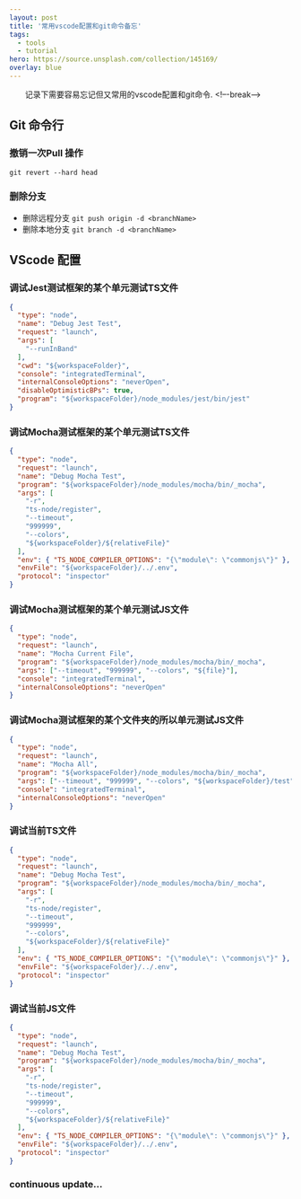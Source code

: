 ```yaml
---
layout: post
title: '常用vscode配置和git命令备忘'
tags:
  - tools
  - tutorial
hero: https://source.unsplash.com/collection/145169/
overlay: blue
---
```

&emsp;&emsp;记录下需要容易忘记但又常用的vscode配置和git命令.
<!–-break-–>
 
## Git 命令行

### 撤销一次Pull 操作

`git revert --hard head`

### 删除分支

- 删除远程分支 `git push origin -d <branchName>`
- 删除本地分支 `git branch -d <branchName>`

## VScode 配置

### 调试Jest测试框架的某个单元测试TS文件

```json
{
  "type": "node",
  "name": "Debug Jest Test",
  "request": "launch",
  "args": [
    "--runInBand"
  ],
  "cwd": "${workspaceFolder}",
  "console": "integratedTerminal",
  "internalConsoleOptions": "neverOpen",
  "disableOptimisticBPs": true,
  "program": "${workspaceFolder}/node_modules/jest/bin/jest"
}
```

### 调试Mocha测试框架的某个单元测试TS文件

```json
{
  "type": "node",
  "request": "launch",
  "name": "Debug Mocha Test",
  "program": "${workspaceFolder}/node_modules/mocha/bin/_mocha",
  "args": [
    "-r",
    "ts-node/register",
    "--timeout",
    "999999",
    "--colors",
    "${workspaceFolder}/${relativeFile}"
  ],
  "env": { "TS_NODE_COMPILER_OPTIONS": "{\"module\": \"commonjs\"}" },
  "envFile": "${workspaceFolder}/../.env",
  "protocol": "inspector"
}
```

### 调试Mocha测试框架的某个单元测试JS文件

```json
{
  "type": "node",
  "request": "launch",
  "name": "Mocha Current File",
  "program": "${workspaceFolder}/node_modules/mocha/bin/_mocha",
  "args": ["--timeout", "999999", "--colors", "${file}"],
  "console": "integratedTerminal",
  "internalConsoleOptions": "neverOpen"
}
```

### 调试Mocha测试框架的某个文件夹的所以单元测试JS文件

```json
{
  "type": "node",
  "request": "launch",
  "name": "Mocha All",
  "program": "${workspaceFolder}/node_modules/mocha/bin/_mocha",
  "args": ["--timeout", "999999", "--colors", "${workspaceFolder}/test"],
  "console": "integratedTerminal",
  "internalConsoleOptions": "neverOpen"
}
```

### 调试当前TS文件

```json
{
  "type": "node",
  "request": "launch",
  "name": "Debug Mocha Test",
  "program": "${workspaceFolder}/node_modules/mocha/bin/_mocha",
  "args": [
    "-r",
    "ts-node/register",
    "--timeout",
    "999999",
    "--colors",
    "${workspaceFolder}/${relativeFile}"
  ],
  "env": { "TS_NODE_COMPILER_OPTIONS": "{\"module\": \"commonjs\"}" },
  "envFile": "${workspaceFolder}/../.env",
  "protocol": "inspector"
}
```

### 调试当前JS文件

```json
{
  "type": "node",
  "request": "launch",
  "name": "Debug Mocha Test",
  "program": "${workspaceFolder}/node_modules/mocha/bin/_mocha",
  "args": [
    "-r",
    "ts-node/register",
    "--timeout",
    "999999",
    "--colors",
    "${workspaceFolder}/${relativeFile}"
  ],
  "env": { "TS_NODE_COMPILER_OPTIONS": "{\"module\": \"commonjs\"}" },
  "envFile": "${workspaceFolder}/../.env",
  "protocol": "inspector"
}
```

### continuous update...
